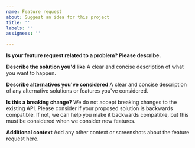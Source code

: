 ```yaml
---
name: Feature request
about: Suggest an idea for this project
title: ''
labels: ''
assignees: ''

---
```


**Is your feature request related to a problem? Please describe.**

**Describe the solution you'd like**
A clear and concise description of what you want to happen.

**Describe alternatives you've considered**
A clear and concise description of any alternative solutions or features you've considered.

**Is this a breaking change?**
We do not accept breaking changes to the existing API. Please consider if your proposed solution is backwards compatible. If not, we can help you make it backwards compatible, but this must be considered when we consider new features.

**Additional context**
Add any other context or screenshots about the feature request here.
